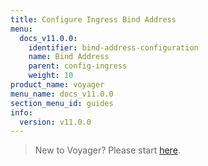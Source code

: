 ```yaml
---
title: Configure Ingress Bind Address
menu:
  docs_v11.0.0:
    identifier: bind-address-configuration
    name: Bind Address
    parent: config-ingress
    weight: 10
product_name: voyager
menu_name: docs_v11.0.0
section_menu_id: guides
info:
  version: v11.0.0
---
```


> New to Voyager? Please start [here](/docs/v11.0.0/concepts/overview).

